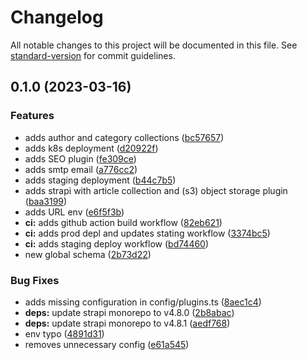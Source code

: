 # Changelog

All notable changes to this project will be documented in this file. See [standard-version](https://github.com/conventional-changelog/standard-version) for commit guidelines.

## 0.1.0 (2023-03-16)


### Features

* adds author and category collections ([bc57657](https://github.com/valuable-promo/headless/commit/bc576570ed5d77df9194234838b2e9d47211e5fc))
* adds k8s deployment ([d20922f](https://github.com/valuable-promo/headless/commit/d20922f0d943e07fa55d2af993293a4e8bcf0e4f))
* adds SEO plugin ([fe309ce](https://github.com/valuable-promo/headless/commit/fe309ce8ac18714b376d5cd26eacdaba0d6469a3))
* adds smtp email ([a776cc2](https://github.com/valuable-promo/headless/commit/a776cc2ec0a75c52f76ae102b645b6d28bd0d095))
* adds staging deployment ([b44c7b5](https://github.com/valuable-promo/headless/commit/b44c7b5d452c03a4533345e31157e11b584a46f3))
* adds strapi with article collection and (s3) object storage plugin ([baa3199](https://github.com/valuable-promo/headless/commit/baa319939f610795e319c172f71abcfa251fec0e))
* adds URL env ([e6f5f3b](https://github.com/valuable-promo/headless/commit/e6f5f3b2c5057075b6763bd2d67df37d9b057f29))
* **ci:** adds github action build workflow ([82eb621](https://github.com/valuable-promo/headless/commit/82eb621d57b6dcfad2fb8dcde11649379583e162))
* **ci:** adds prod depl and updates stating workflow ([3374bc5](https://github.com/valuable-promo/headless/commit/3374bc5d0b37daf893763d132d650e6adcb6e1c1))
* **ci:** adds staging deploy workflow ([bd74460](https://github.com/valuable-promo/headless/commit/bd74460a839ee6b541881872ab5c7d5571e57b29))
* new global schema ([2b73d22](https://github.com/valuable-promo/headless/commit/2b73d226e49236a371bbe5d2e446478aefdba2e6))


### Bug Fixes

* adds missing configuration in config/plugins.ts ([8aec1c4](https://github.com/valuable-promo/headless/commit/8aec1c4ae338d0c9ca473ff9bb925252c807dc14))
* **deps:** update strapi monorepo to v4.8.0 ([2b8abac](https://github.com/valuable-promo/headless/commit/2b8abac0367359cb7d240a859a97e8fe2411ae4a))
* **deps:** update strapi monorepo to v4.8.1 ([aedf768](https://github.com/valuable-promo/headless/commit/aedf768452ba173dda68effc170b4735fa1d1ef3))
* env typo ([4891d31](https://github.com/valuable-promo/headless/commit/4891d31c2122d5979e8acf91f81a48bef6c3e9d8))
* removes unnecessary config ([e61a545](https://github.com/valuable-promo/headless/commit/e61a5452713f4baba83807fc6e374da7b5a392a4))
